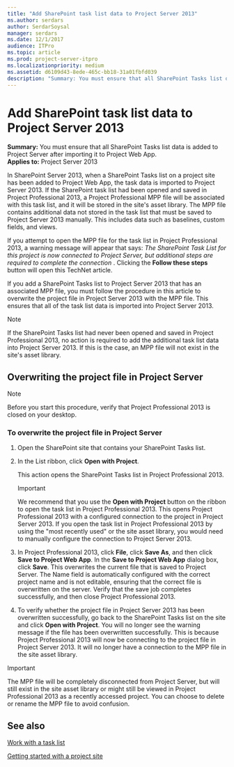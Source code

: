 ```yaml
---
title: "Add SharePoint task list data to Project Server 2013"
ms.author: serdars
author: SerdarSoysal
manager: serdars
ms.date: 12/1/2017
audience: ITPro
ms.topic: article
ms.prod: project-server-itpro
ms.localizationpriority: medium
ms.assetid: d6109d43-8ede-465c-bb18-31a01fbfd039
description: "Summary: You must ensure that all SharePoint Tasks list data is added to Project Server after importing it to Project Web App."
---
```


# Add SharePoint task list data to Project Server 2013
 
 **Summary:** You must ensure that all SharePoint Tasks list data is added to Project Server after importing it to Project Web App.<br/>
**Applies to:** Project Server 2013
  
  
In SharePoint Server 2013, when a SharePoint Tasks list on a project site has been added to Project Web App, the task data is imported to Project Server 2013. If the SharePoint task list had been opened and saved in Project Professional 2013, a Project Professional MPP file will be associated with this task list, and it will be stored in the site's asset library. The MPP file contains additional data not stored in the task list that must be saved to Project Server 2013 manually. This includes data such as baselines, custom fields, and views.
  
If you attempt to open the MPP file for the task list in Project Professional 2013, a warning message will appear that says:  *The SharePoint Task List for this project is now connected to Project Server, but additional steps are required to complete the connection*  . Clicking the **Follow these steps** button will open this TechNet article.
  
If you add a SharePoint Tasks list to Project Server 2013 that has an associated MPP file, you must follow the procedure in this article to overwrite the project file in Project Server 2013 with the MPP file. This ensures that all of the task list data is imported into Project Server 2013. 
  
> [!NOTE]
> If the SharePoint Tasks list had never been opened and saved in Project Professional 2013, no action is required to add the additional task list data into Project Server 2013. If this is the case, an MPP file will not exist in the site's asset library. 
  
## Overwriting the project file in Project Server

> [!NOTE]
> Before you start this procedure, verify that Project Professional 2013 is closed on your desktop. 
  
### To overwrite the project file in Project Server

1. Open the SharePoint site that contains your SharePoint Tasks list.
    
2. In the List ribbon, click **Open with Project**. 
    
    This action opens the SharePoint Tasks list in Project Professional 2013.
    
    > [!IMPORTANT]
    > We recommend that you use the **Open with Project** button on the ribbon to open the task list in Project Professional 2013. This opens Project Professional 2013 with a configured connection to the project in Project Server 2013. If you open the task list in Project Professional 2013 by using the "most recently used" or the site asset library, you would need to manually configure the connection to Project Server 2013.
  
3. In Project Professional 2013, click **File**, click **Save As**, and then click **Save to Project Web App**. In the **Save to Project Web App** dialog box, click **Save**. This overwrites the current file that is saved to Project Server. The Name field is automatically configured with the correct project name and is not editable, ensuring that the correct file is overwritten on the server. Verify that the save job completes successfully, and then close Project Professional 2013.
    
4. To verify whether the project file in Project Server 2013 has been overwritten successfully, go back to the SharePoint Tasks list on the site and click **Open with Project**. You will no longer see the warning message if the file has been overwritten successfully. This is because Project Professional 2013 will now be connecting to the project file in Project Server 2013. It will no longer have a connection to the MPP file in the site asset library.
    
> [!IMPORTANT]
> The MPP file will be completely disconnected from Project Server, but will still exist in the site asset library or might still be viewed in Project Professional 2013 as a recently accessed project. You can choose to delete or rename the MPP file to avoid confusion. 
  
## See also

[Work with a task list](https://go.microsoft.com/fwlink/p/?LinkId=255328)
  
[Getting started with a project site](https://go.microsoft.com/fwlink/p/?LinkId=255326)

